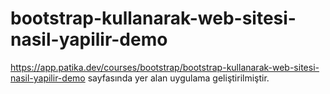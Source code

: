 # bootstrap-kullanarak-web-sitesi-nasil-yapilir-demo
https://app.patika.dev/courses/bootstrap/bootstrap-kullanarak-web-sitesi-nasil-yapilir-demo
sayfasında yer alan uygulama geliştirilmiştir.
